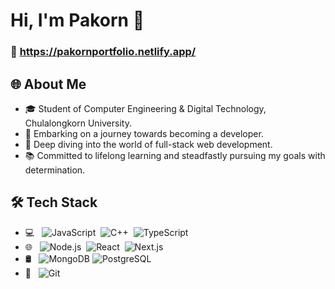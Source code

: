 # Hi, I'm Pakorn 👋

### 📌 https://pakornportfolio.netlify.app/

## 🌐 About Me 

- 🎓 Student of Computer Engineering & Digital Technology,
Chulalongkorn University.
- 🔭 Embarking on a journey towards becoming a developer.
- 🌱 Deep diving into the world of full-stack web development.
- 📚 Committed to lifelong learning and steadfastly pursuing my goals with determination.

## 🛠 Tech Stack
- 💻 &nbsp; ![JavaScript](https://img.shields.io/badge/JavaScript-323330?style=for-the-badge&logo=javascript&logoColor=F7DF1Estyle=flat&logo=javascript)&nbsp;
![C++](https://img.shields.io/badge/C%2B%2B-00599C?style=for-the-badge&logo=c%2B%2B&logoColor=whitestyle=flat&logo=cplusplus)&nbsp;
![TypeScript](https://img.shields.io/badge/TypeScript-3178C6?style=for-the-badge&logo=typescript&logoColor=white)
- 🌐 &nbsp; ![Node.js](https://img.shields.io/badge/Node%20js-339933?style=for-the-badge&logo=nodedotjs&logoColor=whitestyle=flat&logo=node.js)&nbsp;
![React](https://img.shields.io/badge/React-20232A?style=for-the-badge&logo=react&logoColor=61DAFBstyle=flat&logo=react)&nbsp;
![Next.js](https://img.shields.io/badge/next%20js-000000?style=for-the-badge&logo=nextdotjs&logoColor=white)&nbsp;
- 🛢 &nbsp; ![MongoDB](https://img.shields.io/badge/MongoDB-4EA94B?style=for-the-badge&logo=mongodb&logoColor=white)
![PostgreSQL](https://img.shields.io/badge/PostgreSQL-316192?style=for-the-badge&logo=postgresql&logoColor=white)
- 🔧 &nbsp; ![Git](https://img.shields.io/badge/GIT-E44C30?style=for-the-badge&logo=git&logoColor=white)


